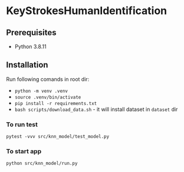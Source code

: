 # KeyStrokesHumanIdentification

## Prerequisites 
* Python 3.8.11

## Installation
Run following comands in root dir:
* `python -m venv .venv`
* `source .venv/bin/activate`
* `pip install -r requirements.txt`
* `bash scripts/download_data.sh` - it will install dataset in `dataset` dir

### To run test
`pytest -vvv src/knn_model/test_model.py`

### To start app
`python src/knn_model/run.py`
